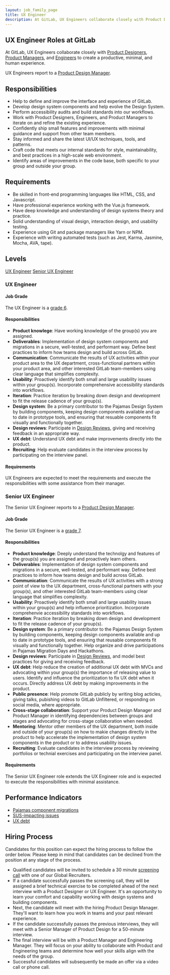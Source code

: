 ```yaml
---
layout: job_family_page
title: UX Engineer
description: At GitLab, UX Engineers collaborate closely with Product Designers, Product Managers, and Engineers. They work on all versions of our product including, open source, enterprise editions, and the GitLab.com service.
---
```


## UX Engineer Roles at GitLab

At GitLab, UX Engineers collaborate closely with [Product Designers](/job-families/product/product-designer/), [Product Managers](/job-families/product/product-manager/), and [Engineers](/job-families/engineering/) to create a productive, minimal, and human experience.


UX Engineers report to a [Product Design Manager](/job-families/product/product-design-management/#product-design-manager).

## Responsibilities

- Help to define and improve the interface and experience of GitLab.
- Develop design system components and help evolve the Design System.
- Perform accessibility audits and build standards into our workflows.
- Work with Product Designers, Engineers, and Product Managers to iterate on and refine the existing experience.
- Confidently ship small features and improvements with minimal guidance and support from other team members.
- Stay informed and share the latest UI/UX techniques, tools, and patterns.
- Craft code that meets our internal standards for style, maintainability, and best practices in a high-scale web environment.
- Identify areas of improvements in the code base, both specific to your group and outside your group.


## Requirements

- Be skilled in front-end programming languages like HTML, CSS, and Javascript.
- Have professional experience working with the Vue.js framework.
- Have deep knowledge and understanding of design systems theory and practice.
- Solid understanding of visual design, interaction design, and usability testing.
- Experience using Git and package managers like Yarn or NPM.
- Experience with writing automated tests (such as Jest, Karma, Jasmine, Mocha, AVA, tape).

## Levels

[UX Engineer](/job-families/product/ux-engineer/#ux-engineer)
[Senior UX Engineer](/job-families/product/ux-engineer/#senior-ux-engineer)

### UX Engineer

#### Job Grade

The UX Engineer is a [grade 6](/handbook/total-rewards/compensation/compensation-calculator/#gitlab-job-grades).

#### Responsibilities

- **Product knowlege**: Have working knowledge of the group(s) you are assigned.
- **Deliverables**: Implementation of design system components and migrations in a secure, well-tested, and performant way. Define best practices to inform how teams design and build across GitLab.
- **Communication**: Communicate the results of UX activities within your product area to the UX department, cross-functional partners within your product area, and other interested GitLab team-members using clear language that simplifies complexity.
- **Usability**: Proactively identify both small and large usability issues within your group(s). Incorporate comprehensive accessibility standards into workflows.
- **Iteration**: Practice iteration by breaking down design and development to fit the release cadence of your group(s).
- **Design system**: Be a primary contributor to the Pajamas Design System by building components, keeping design components available and up to date in prototype tools, and ensuring that resuable components fit visually and functionally together.
- **Design reviews**: Participate in [Design Reviews](/handbook/product/ux/product-designer/#design-reviews), giving and receiving feedback in an appropriate way.
- **UX debt**: Understand UX debt and make improvements directly into the product.
- **Recruiting**: Help evaluate candidates in the interview process by participating on the interview panel.

#### Requirements

UX Engineers are expected to meet the requirements and execute the responsibilities with some assistance from their manager.


### Senior UX Engineer

The Senior UX Engineer reports to a [Product Design Manager](/job-families/product/product-design-management/#product-design-manager).

#### Job Grade

The Senior UX Engineer is a [grade 7](http://about.gitlab.com/handbook/total-rewards/compensation/compensation-calculator/#gitlab-job-grades).

#### Responsibilities

- **Product knowledge**: Deeply understand the technolgy and features of the group(s) you are assigned and proactively learn others.
- **Deliverables**: Implementation of design system components and migrations in a secure, well-tested, and performant way. Define best practices to inform how teams design and build across GitLab.
- **Communication**: Communicate the results of UX activities with a strong point of view to the UX department, cross-functional partners with your group(s), and other interested GitLab team-members using clear language that simplifies complexity.
- **Usability**: Proactively identify both small and large usability issues within your group(s) and help influence prioritization. Incorporate comprehenvie accessibility standards into workflows.
- **Iteration**: Practice iteration by breaking down design and development to fit the release cadence of your group(s).
- **Design system**: Be a primary contributor to the Pajamas Design System by building components, keeping design components available and up to date in prototype tools, and ensuring that reusable components fit visually and functionally together. Help organize and drive participations in Pajamas Migration Days and Hackathons.
- **Design reviews**: Participate in [Design Reviews](/handbook/product/ux/product-designer/#design-reviews), and model best practices for giving and receiving feedback.
- **UX debt**: Help reduce the creation of additional UX debt with MVCs and advocating within your group(s) the importance of releasing value to users. Identify and influence the prioritization to fix UX debt when it occurs. Directly address UX debt by making improvements in the product.
- **Public presence**: Help promote GitLab publicly by writing blog acticles, giving talks, pubishing videos to GitLab Unfiltered, or responding on social media, where appropriate.
- **Cross-stage collaboration**: Support your Product Design Manager and Product Manager in identifying dependencies between groups and stages and advocating for cross-stage collaboration when needed.
- **Mentoring**: Mentor other members of the UX department, both inside and outside of your group(s) on how to makie changes directly in the product to help accelerate the implementation of design system components in the product or to address usability issues.
- **Recruiting**: Evaluate candidates in the interview process by reviewing portfolios or technial exercises and participating on the interview panel.

#### Requirements

The Senior UX Engineer role extends the UX Engineer role and is expected to execute the responsibilities with minimal assistance.

## Performance Indicators

- [Pajamas component migrations](http://about.gitlab.com/handbook/product/ux/performance-indicators/#pajamas-component-migrations)
- [SUS-impacting issues](http://about.gitlab.com/handbook/product/ux/performance-indicators/#sus-impacting-issues-openedclosed-each-month)
- [UX debt](http://gitlab.com/handbook/product/ux/performance-indicators/#ux-debt)

## Hiring Process

Candidates for this position can expect the hiring process to follow the order below. Please keep in mind that candidates can be declined from the position at any stage of the process.
- Qualified candidates will be invited to schedule a 30 minute [screening call](http://about.gitlab.com/handbook/hiring/interviewing/#screening-call) with one of our Global Recruiters.
- If a candidate successfully passes the screening call, they will be assigned a brief technical exercise to be completed ahead of the next interview with a Product Designer or UX Engineer. It's an opportunity to learn your comfort and capability working with design systems and building components.
- Next, the candidate will meet with the hiring Product Design Manager. They'll want to learn how you work in teams and your past relevant experience.
- If the candidate successfully passes the previous interviews, they will meet with a Senior Manager of Product Design for a 50-minute interview.
- The final interview will be with a Product Manager and Engineering Manager. They will focus on your ability to collaborate with Product and Engineering teams and determine how well your skills align with the needs of the group.
- Successful candidates will subsequently be made an offer via a video call or phone call.
